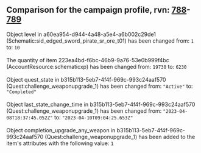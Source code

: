 ## Comparison for the campaign profile, rvn: [788](https://github.com/PRO100KatYT/FortniteProfileRevisions/tree/main/profiles/campaign/788%20campaign.json)-[789](https://github.com/PRO100KatYT/FortniteProfileRevisions/tree/main/profiles/campaign/789%20campaign.json)

Object level in a60ea954-d944-4a48-a5e4-a6b002c29de1 (Schematic:sid_edged_sword_pirate_sr_ore_t01) has been changed from: `1` to: `10`
<br><br>
The quantity of item 223ea4bd-f6bc-46b9-9a76-53e0b999f4bc (AccountResource:schematicxp) has been changed from: `19730` to: `6230`
<br><br>
Object quest_state in b315b113-5eb7-4f4f-969c-993c24aaf570 (Quest:challenge_weaponupgrade_1) has been changed from: `"Active"` to: `"Completed"`
<br><br>
Object last_state_change_time in b315b113-5eb7-4f4f-969c-993c24aaf570 (Quest:challenge_weaponupgrade_1) has been changed from: `"2023-04-08T18:37:45.052Z"` to: `"2023-04-10T09:04:25.653Z"`
<br><br>
Object completion_upgrade_any_weapon in b315b113-5eb7-4f4f-969c-993c24aaf570 (Quest:challenge_weaponupgrade_1) has been added to the item's attributes with the following value: `1`
<br><br>
